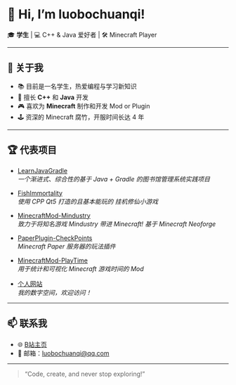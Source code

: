 # 👋 Hi, I’m luobochuanqi!

🎓 **学生** | 💻 C++ & Java 爱好者 | 🛠️ Minecraft Player

---

## 🚀 关于我

- 📚 目前是一名学生，热爱编程与学习新知识
- 💾 擅长 **C++** 和 **Java** 开发
- 🎮 喜欢为 **Minecraft** 制作和开发 Mod or Plugin
- 🕹️ 资深的 Minecraft 腐竹，开服时间长达 4 年

---

## 🏆 代表项目

- [LearnJavaGradle](https://github.com/luobochuanqi/LearnJavaGradle)  
  *一个渐进式、综合性的基于 Java + Gradle 的图书馆管理系统实践项目*

- [FishImmortality](https://github.com/luobochuanqi/FishImmortality)  
  *使用 CPP Qt5 打造的且基本能玩的 挂机修仙小游戏*

- [MinecraftMod-Mindustry](https://github.com/luobochuanqi/MinecraftMod-Mindustry)  
  *致力于将知名游戏 Mindustry 带进 Minecraft! 基于 Minecraft Neoforge*

- [PaperPlugin-CheckPoints](https://github.com/luobochuanqi/PaperPlugin-CheckPoints)  
  *Minecraft Paper 服务器的玩法插件*

- [MinecraftMod-PlayTime](https://github.com/luobochuanqi/MinecraftMod-PlayTime)  
  *用于统计和可视化 Minecraft 游戏时间的 Mod*

- [个人网站](https://github.com/luobochuanqi/luobochuanqi.github.io)  
  *我的数字空间，欢迎访问！*

---

## 📫 联系我

- 🌐 [B站主页](https://space.bilibili.com/500577206)
- 📧 邮箱：luobochuanqi@qq.com

---

> “Code, create, and never stop exploring!”

